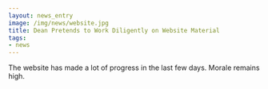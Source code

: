 ```yaml
---
layout: news_entry
image: /img/news/website.jpg
title: Dean Pretends to Work Diligently on Website Material
tags:
- news
---
```

The website has made a lot of progress in the last few days.  Morale remains high.